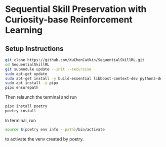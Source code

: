# Sequential Skill Preservation with Curiosity-base Reinforcement Learning

## Setup Instructions

```bash
git clone https://github.com/XuChenCatkin/SequentialSkillRL.git
cd SequentialSkillRL
git submodule update --init --recursive
sudo apt-get update
sudo apt-get install -y build-essential libboost-context-dev python3-dev libsdl2-dev libx11-dev build-essential cmake bison flex pkg-config
sudo apt install -y pipx
pipx ensurepath
```
Then relaunch the terminal and run
```bash
pipx install poetry
poetry install
```

In terminal, run
```bash
source $(poetry env info --path)/bin/activate
```
to activate the venv created by poetry.